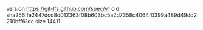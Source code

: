 version https://git-lfs.github.com/spec/v1
oid sha256:fe2447dcd8d012363f08b603bc5a2d7358c4064f0399a489d49dd2210bff61dc
size 14411
